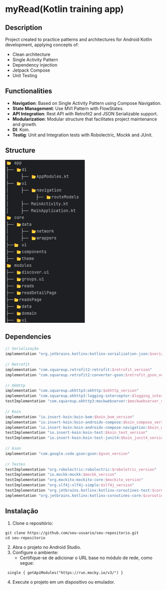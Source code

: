 # myRead(Kotlin training app)

## Description
Project created to practice patterns and architectures for Android Kotlin development, applying concepts of:
- Clean architecture
- Single Activity Pattern
- Dependency injection
- Jetpack Compose
- Unit Testing
## **Functionalities**

-   **Navigation**: Based on Single Activity Pattern using Compose Navigation.
-   **State Management**: Use MVI Pattern with FlowStates.
-   **API Integration**: Rest API with Retrofit2 and JSON Serializable support.
-   **Modularization**: Modular structure that facilitates project maintenance and growth.
-   **DI**: Koin.
-   **Testig**: Unit and Integration tests with Robolectric, Mockk and JUnit.

## Structure
![img_1.png](img_1.png)
## Dependencies
```kotlin
// Serialização
implementation "org.jetbrains.kotlinx:kotlinx-serialization-json:$serialization_version"

// Retrofit
implementation "com.squareup.retrofit2:retrofit:$retrofit_version"
implementation "com.squareup.retrofit2:converter-gson:$retrofit_gson_version"

// OkHttp
implementation "com.squareup.okhttp3:okhttp:$okhttp_version"
implementation "com.squareup.okhttp3:logging-interceptor:$logging_interceptor_version"
testImplementation "com.squareup.okhttp3:mockwebserver:$mockwebserver_version"

// Koin
implementation "io.insert-koin:koin-bom:$koin_bom_version"
implementation "io.insert-koin:koin-androidx-compose:$koin_compose_version"
implementation "io.insert-koin:koin-androidx-compose-navigation:$koin_navigation_version"
testImplementation "io.insert-koin:koin-test:$koin_test_version"
testImplementation "io.insert-koin:koin-test-junit4:$koin_junit4_version"

// Gson
implementation "com.google.code.gson:gson:$gson_version"

// Testes
testImplementation "org.robolectric:robolectric:$roboletric_version"
testImplementation "io.mockk:mockk:$mockk_version"
testImplementation "org.mockito:mockito-core:$mockito_version"
testImplementation "org.slf4j:slf4j-simple:$slf4j_version"
testImplementation "org.jetbrains.kotlinx:kotlinx-coroutines-test:$coroutines_test_version"
implementation "org.jetbrains.kotlinx:kotlinx-coroutines-core:$coroutines_core_version"
```
## **Instalação**

1.  Clone o repositório:
```
git clone https://github.com/seu-usuario/seu-repositorio.git
cd seu-repositorio
```    
2.  Abra o projeto no Android Studio.
3.  Configure o ambiente:
    -   Certifique-se de adicionar o URL base no módulo de rede, como segue:
   ```
    single { getApiModules("https://run.mocky.io/v3/") }
  ``` 
4.  Execute o projeto em um dispositivo ou emulador.

